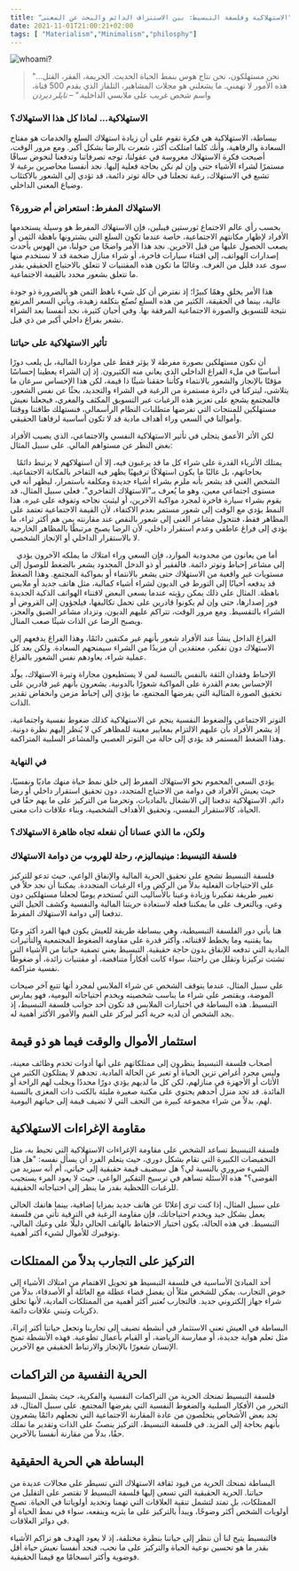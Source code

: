 ```yaml
---
title: "الاستهلاكية وفلسفة التبسيط: بين الاستنزاف الدائم والبحث عن المعنى"
date: 2021-11-01T21:00:21+02:00
tags: [ "Materialism","Minimalism","philosphy"]
---
```

![whoami?](https://external-content.duckduckgo.com/iu/?u=https%3A%2F%2Fimage.tmdb.org%2Ft%2Fp%2Foriginal%2FpCUdYAaarKqY2AAUtV6xXYO8UGY.jpg&f=1&nofb=1&ipt=edf37e10eccf4d5c4850e8327c41ea14fbef86e7c76b8e06cddc202b503d1ef7&ipo=images)


  

> "نحن مستهلكون، نحن نتاج هوس بنمط الحياة الحديث. الجريمة، الفقر، القتل... هذه الأمور لا تهمني. ما يشغلني هو مجلات المشاهير، التلفاز الذي يقدم 500 قناة، واسم شخص غريب على ملابسي الداخلية." – *تايلر ديردن*

  

### الاستهلاكية... لماذا كل هذا الاستهلاك؟

  

ببساطة، الاستهلاكية هي فكرة تقوم على أن زيادة استهلاك السلع والخدمات هو مفتاح السعادة والرفاهية، وأنك كلما امتلكت أكثر، شعرت بالرضا بشكل أكبر. ومع مرور الوقت، أصبحت فكرة الاستهلاك مغروسة في عقولنا، توجه تصرفاتنا وتدفعنا لنخوض سباقًا مستمرًا لشراء الأشياء حتى وإن لم نكن بحاجة فعلية إليها. نجد أنفسنا محاصرين برغبة لا تشبع في الاستهلاك، رغبة تجعلنا في حالة توتر دائمة، قد تؤدي إلى الشعور بالاكتئاب وضياع المعنى الداخلي.

  

### الاستهلاك المفرط: استعراض أم ضرورة؟

  

بحسب رأي عالم الاجتماع ثورستين فيبلين، فإن الاستهلاك المفرط هو وسيلة يستخدمها الأفراد لإظهار مكانتهم الاجتماعية، خاصة عندما تكون السلع التي يشترونها باهظة الثمن أو يصعب الحصول عليها من قبل الآخرين. نجد هذا الأمر واضحًا من حولنا، من الهوس بأحدث إصدارات الهواتف، إلى اقتناء سيارات فاخرة، أو شراء منازل ضخمة قد لا نستخدم منها سوى عدد قليل من الغرف. وغالبًا ما تكون هذه المقتنيات لا تتعلق بالاحتياج الحقيقي بقدر ما تتعلق بشعور محدد بالقيمة الاجتماعية.

  

هذا الأمر يخلق وهمًا كبيرًا؛ إذ نفترض أن كل شيء باهظ الثمن هو بالضرورة ذو جودة عالية، بينما في الحقيقة، الكثير من هذه السلع تُصنّع بتكلفة زهيدة، ويأتي السعر المرتفع نتيجة للتسويق والصورة الاجتماعية المرفقة بها. وفي أحيان كثيرة، نجد أنفسنا بعد الشراء نشعر بفراغ داخلي أكبر من ذي قبل.

### تأثير الاستهلاكية على حياتنا

  

أن نكون مستهلكين بصورة مفرطة لا يؤثر فقط على مواردنا المالية، بل يلعب دورًا أساسيًا في ملء الفراغ الداخلي الذي يعاني منه الكثيرون. إذ إن الشراء يعطينا إحساسًا مؤقتًا بالإنجاز والشعور بالانتماء وكأننا حققنا شيئًا ذا قيمة، لكن هذا الإحساس سرعان ما يتلاشى، ليتركنا في دائرة مستمرة من الرغبة في الشراء والتجديد، بحثًا عن نفس الشعور. فالمجتمع يشجع على تعزيز هذه الرغبات عبر التسويق المكثف والمغري، فيجعلنا نعيش مستهلكين للمنتجات التي تفرضها متطلبات النظام الرأسمالي، فنستهلك طاقتنا ووقتنا وأموالنا في السعي وراء أهداف مادية قد لا تكون أساسية لرفاهنا الحقيقي.

  

لكن الأثر الأعمق يتجلى في تأثير الاستهلاكية النفسي والاجتماعي، الذي يصيب الأفراد بغض النظر عن مستواهم المالي. على سبيل المثال:

   يمتلك الأثرياء القدرة على شراء كل ما قد يرغبون فيه، إلا أن استهلاكهم لا يرتبط دائمًا بحاجاتهم، بل غالبًا ما يكون استهلاكًا ترفيهيًا يظهر فيه التفاخر بالمكانة الاجتماعية. الشخص الغني قد يشعر بأنه ملزم بشراء أشياء جديدة ومكلفة باستمرار، ليظهر أنه في مستوى اجتماعي معين، وهو ما يُعرف بـ"الاستهلاك التفاخري". فعلى سبيل المثال، قد يقوم بشراء سيارة فاخرة لمجرد مواكبة الآخرين، أو ليثبت نجاحه وتفوقه على غيره. هذا النمط يؤدي مع الوقت إلى شعور مستمر بعدم الاكتفاء، لأن القيمة الاجتماعية تعتمد على المظاهر فقط، فتتحول مشاعر الغنى إلى شعور بالنقص عند مقارنته بمن هم أكثر ثراء، ما يؤدي إلى فراغ عاطفي وعدم استقرار داخلي، لأن الرضا يصبح مرتبطًا بالمظاهر الخارجية لا بالاستقرار الداخلي أو الإنجاز الشخصي.

   أما من يعانون من محدودية الموارد، فإن السعي وراء امتلاك ما يملكه الآخرون يؤدي إلى مشاعر إحباط وتوتر دائمة. فالفقير أو ذو الدخل المحدود يشعر بالضغط للوصول إلى مستويات غير واقعية من الاستهلاك حتى يشعر بالانتماء أو بمواكبة المجتمع. وهذا الضغط قد يدفعه أحيانًا إلى التورط في الديون لشراء أشياء كمالية، مثل هاتف جديد أو ملابس باهظة. المثال على ذلك يمكن رؤيته عندما يسعى البعض لاقتناء الهواتف الذكية الجديدة فور إصدارها، حتى وإن لم يكونوا قادرين على تحمل تكاليفها، فيلجؤون إلى القروض أو الشراء بالتقسيط. ومع مرور الوقت، تتراكم عليهم الديون، وتزداد مشاعر الضيق والعجز، ويصبح الرضا عن الذات شيئًا صعب المنال.


الفراغ الداخل  ينشأ عند الأفراد شعور بأنهم غير مكتفين دائمًا، وهذا الفراغ يدفعهم إلى الاستهلاك دون تفكير، معتقدين أن مزيدًا من الشراء سيمنحهم السعادة. ولكن بعد كل عملية شراء، يعاودهم نفس الشعور بالفراغ.

الإحباط وفقدان الثقة بالنفس بالنسبة لمن لا يستطيعون مجاراة وتيرة الاستهلاك، يولّد الإحساس بعدم القدرة على المواكبة شعورًا بالدونية. يشعرون بأنهم غير قادرين على تحقيق الصورة المثالية التي يفرضها المجتمع، ما يؤدي إلى إحباط مزمن وانخفاض تقدير الذات.

التوتر الاجتماعي والضغوط النفسية ينجم عن الاستهلاكية كذلك ضغوط نفسية واجتماعية، إذ يشعر الأفراد بأن عليهم الالتزام بمعايير معينة للمظاهر كي لا يُنظر إليهم نظرة دونية. وهذا الضغط المستمر قد يؤدي إلى حالة من التوتر العصبي والمشاعر السلبية المتراكمة.
### في النهاية

يؤدي السعي المحموم نحو الاستهلاك المفرط إلى خلق نمط حياة منهك ماديًا ونفسيًا، حيث يعيش الأفراد في دوامة من الاحتياج المتجدد، دون تحقيق استقرار داخلي أو رضا دائم. الاستهلاكية تدفعنا إلى الانشغال بالماديات، وتحرمنا من التركيز على ما يهم حقًا في الحياة، كالاستقرار النفسي، وتحقيق الأهداف الشخصية، وبناء علاقات ذات معنى.

### ولكن، ما الذي عسانا أن نفعله تجاه ظاهرة الاستهلاك؟

  

### فلسفة التبسيط: مينيماليزم، رحلة للهروب من دوامة الاستهلاك

  
  

فلسفة التبسيط تشجع على تحقيق الحرية المالية والإنفاق الواعي، حيث تدعو للتركيز على الاحتياجات الفعلية بدلاً من الركض وراء الرغبات المتجددة. يمكننا أن نجد حلاً في تغيير طريقة تفكيرنا وزيادة وعينا بالأساليب التي تُستخدم يوميًا لجعلنا مستهلكين دون وعي، وبالتعرف على ما يمكننا فعله لاستعادة حريتنا المالية والنفسية وكشف الحيل التي تدفعنا إلى دوامة الاستهلاك المفرط.

  

هنا يأتي دور الفلسفة التبسيطية، وهي ببساطة طريقة للعيش يكون فيها الفرد أكثر وعيًا بما يقتنيه وما يخطط لاقتنائه، وأكثر قدرة على مقاومة الضغوط المجتمعية والتأثيرات المادية التي تدفعه للإنفاق بدون حاجة حقيقية. التبسيط يعني تصفية حياتنا من الأشياء التي تشتت تركيزنا وتقلل من راحتنا، سواء كانت أفكاراً متناقضة، أو مقتنيات زائدة، أو ضغوطاً نفسية متراكمة.

  

على سبيل المثال، عندما يتوقف الشخص عن شراء الملابس لمجرد أنها تتبع آخر صيحات الموضة، ويقتصر على شراء ما يناسب شخصيته ويخدم احتياجاته اليومية، فهو يمارس التبسيط. هذه البساطة في اختيارات الملابس قد تكون أحد جوانب فلسفة التبسيط، إذ يجد الشخص أن لديه حرية أكبر ليركز على القيم والأمور الأكثر أهمية له.

  

## استثمار الأموال والوقت فيما هو ذو قيمة

أصحاب فلسفة التبسيط ينظرون إلى ممتلكاتهم على أنها أدوات تخدم وظائف معينة، وليس مجرد أغراض تزين الحياة أو تعبر عن الحالة المادية. تجدهم لا يمتلكون الكثير من الأثاث أو الأجهزة في منازلهم، لكن كل ما لديهم يؤدي دورًا محددًا ويجلب لهم الراحة أو الفائدة. قد تجد منزل أحدهم يحتوي على مكتبة صغيرة مليئة بالكتب ذات المغزى بالنسبة لهم، بدلاً من شراء مجموعة كبيرة من التحف التي لا تضيف قيمة إلى حياتهم اليومية.

  

## مقاومة الإغراءات الاستهلاكية

فلسفة التبسيط تساعد الشخص على مقاومة الإغراءات الاستهلاكية التي تحيط به، مثل التخفيضات الكبيرة التي تقام بشكل دوري، حيث يتعلم الفرد أن يسأل نفسه: "هل هذا الشيء ضروري بالنسبة لي؟ هل سيضيف قيمة حقيقية إلى حياتي، أم أنه سيزيد من الفوضى؟" هذه الأسئلة تساهم في ترسيخ التفكير الواعي، حيث لا يعود المرء يستجيب للرغبات اللحظية بقدر ما ينظر إلى احتياجاته الحقيقية.

  

على سبيل المثال، إذا كنت ترى إعلانًا عن هاتف جديد بمزايا إضافية، بينما هاتفك الحالي يعمل بشكل جيد ويخدم احتياجاتك، فإن مقاومة الرغبة في الترقية تأتي من فلسفة التبسيط. في هذه الحالة، يكون اختيار الاحتفاظ بالهاتف الحالي دليلًا على وعيك المالي، وتوفيرك للأموال لشيء أكثر أهمية.

  

## التركيز على التجارب بدلاً من الممتلكات

أحد المبادئ الأساسية في فلسفة التبسيط هو تحويل الاهتمام من امتلاك الأشياء إلى خوض التجارب. يمكن للشخص مثلاً أن يفضل قضاء عطلة مع العائلة أو الأصدقاء، بدلاً من شراء جهاز إلكتروني جديد. فالتجارب تُعتبر أكثر أهمية من الممتلكات المادية، لأنها تخلق ذكريات وتبني علاقات دائمة.

  

البساطة في العيش تعني الاستثمار في أنشطة تضيف إلى تجاربنا وتجعل حياتنا أكثر إثراءً، مثل تعلم هواية جديدة، أو ممارسة الرياضة، أو القيام بأعمال تطوعية. فهذه الأنشطة تمنح الإنسان شعورًا بالإنجاز والارتباط الحقيقي مع الآخرين.

  

## الحرية النفسية من التراكمات

فلسفة التبسيط تمنحك الحرية من التراكمات النفسية والفكرية، حيث يشمل التبسيط التحرر من الأفكار السلبية والضغوط النفسية التي يفرضها المجتمع. على سبيل المثال، قد تجد بعض الأشخاص يتخلصون من عادة المقارنة الاجتماعية التي تجعلهم دائمًا يشعرون بأنهم بحاجة إلى المزيد. في فلسفة التبسيط، التركيز ينصبّ على الذات وتقدير ما نملك حقًا، بدلاً من مقارنة أنفسنا بالآخرين.

  

## البساطة هي الحرية الحقيقية

البساطة تمنحك الحرية من قيود ثقافة الاستهلاك التي تسيطر على مجالات عديدة من حياتنا. الحرية الحقيقية التي تسعى إليها فلسفة التبسيط لا تقتصر على التقليل من الممتلكات، بل تمتد لتشمل تنقية العلاقات التي تهمنا وتحديد أولوياتنا في الحياة. تصبح أولويات الشخص أكثر وضوحًا، ويبدأ بالتركيز على ما يثريه وينفعه، سواء في نمط الحياة أو في دوائر العلاقات.

  

فالتبسيط يتيح لنا أن ننظر إلى حياتنا بنظرة مختلفة، إذ لا يعود الهدف هو تراكم الأشياء بقدر ما هو تحسين نوعية الحياة والتركيز على ما نحب، فنجد أنفسنا نعيش حياة أقل فوضوية وأكثر انسجامًا مع قيمنا الحقيقية.